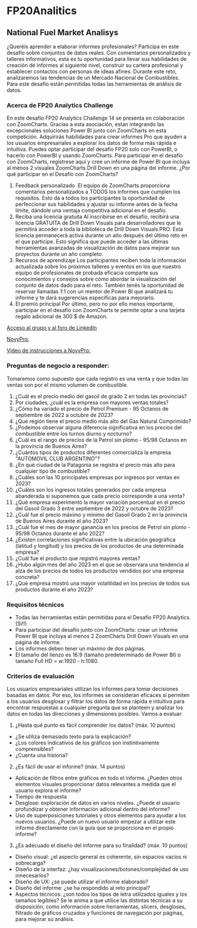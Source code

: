 # FP20Analitics
## National Fuel Market Analisys

¿Queréis aprender a elaborar informes profesionales? Participa en este desafío sobre conjuntos de datos reales. Con comentarios personalizados y talleres informativos, esta es tu oportunidad para llevar sus habilidades de creación de informes al siguiente nivel, construir su cartera profesional y establecer contactos con personas de ideas afines.
Durante este reto, analizaremos las tendencias de un Mercado Nacional de Combustibles.
Para este desafío están permitidas todas las herramientas de análisis de datos.

### Acerca de FP20 Analytics Challenge
En este desafío FP20 Analytics Challenge 14 se presenta en colaboración con ZoomCharts. Gracias a esta asociación, estan integrando las excepcionales soluciones Power BI junto con ZoomCharts en esta competición. 
Adquirirás habilidades para crear informes Pro que ayuden a los usuarios empresariales a explorar los datos de forma más rápida e intuitiva.
Puedes optar participar del desafío FP20 solo con PowerBI, o hacerlo con PowerBI y usando ZoomCharts. 
Para participar en el desafío con ZoomCharts, regístrese aquí y cree un informe de Power BI que incluya al menos 2 visuales ZoomCharts Drill Down en una página del informe.
¿Por qué participar en el Desafío con ZoomCharts?
1.	Feedback personalizado ️
El equipo de ZoomCharts proporciona comentarios personalizados a TODOS los informes que cumplen los requisitos. Esto da a todos los participantes la oportunidad de perfeccionar sus habilidades y ajustar su informe antes de la fecha límite, dándole una ventaja competitiva adicional en el desafío.
2.	Reciba una licencia gratuita
Al inscribirse en el desafío, recibirá una licencia GRATUITA de Drill Down Visuals para desarrolladores que le permitirá acceder a toda la biblioteca de Drill Down Visuals PRO.
Esta licencia permanecerá activa durante un año después del último reto en el que participe. Esto significa que puede acceder a las últimas herramientas avanzadas de visualización de datos para mejorar sus proyectos durante un año completo.
3.	Recursos de aprendizaje 
Los participantes reciben toda la información actualizada sobre los próximos talleres y eventos en los que nuestro equipo de profesionales de probada eficacia comparte sus conocimientos y consejos sobre cómo abordar la visualización del conjunto de datos dado para el reto.
También tenés la oportunidad de reservar llamadas 1:1 con un mentor de Power BI que analizará tu informe y te dará sugerencias específicas para mejorarlo.
4.	El premio principal 
Por último, pero no por ello menos importante, participar en el desafío con ZoomCharts te permite optar a una tarjeta regalo adicional de 300 $ de Amazon.


<a href="https://www.linkedin.com/groups/12751070/" target="_blank">Acceso al grupo y al foro de LinkedIn</a>

[NovyPro:](https://www.novypro.com/)

[Vídeo de instrucciones a NovyPro:](https://www.youtube.com/watch?v=jkcAYgFGWUY)

### Preguntas de negocio a responder:
Tomaremos como supuesto que cada registro es una venta y que todas las ventas son por el mismo volumen de combustible.
1. ¿Cuál es el precio medio del gasoil de grado 2 en todas las provincias?
2. Por ciudades, ¿cuál es la empresa con mayores ventas totales? 
3. ¿Cómo ha variado el precio de Petrol Premium - 95 Octanos de septiembre de 2022 a octubre de 2023?
4. ¿Qué región tiene el precio medio más alto del Gas Natural Comprimido?
5. ¿Podemos observar alguna diferencia significativa en los precios del combustible entre los turnos diurno y nocturno?
6. ¿Cuál es el rango de precios de la Petrol sin plomo - 95/98 Octanos en la provincia de Buenos Aires?
7. ¿Cuántos tipos de productos diferentes comercializa la empresa "AUTOMOVIL CLUB ARGENTINO"?
8. ¿En qué ciudad de la Patagonia se registra el precio más alto para cualquier tipo de combustible?
9. ¿Cuáles son las 10 principales empresas por ingresos por ventas en 2023? 
10. ¿Cuáles son los ingresos totales generados por cada empresa abanderada si suponemos que cada precio corresponde a una venta? 
11. ¿Qué empresa experimentó la mayor variación porcentual en el precio del Gasoil Grado 3 entre septiembre de 2022 y octubre de 2023?
12. ¿Cuál fue el precio máximo y mínimo del Gasoil Grado 2 en la provincia de Buenos Aires durante el año 2023?
13. ¿Cuál fue el mes de mayor ganancia en los precios de Petrol sin plomo - 95/98 Octanos durante el año 2022?
14. ¿Existen correlaciones significativas entre la ubicación geográfica (latitud y longitud) y los precios de los productos de una determinada empresa?
15. ¿Cuál fue el producto que registró mayores ventas?
16. ¿Hubo algún mes del año 2023 en el que se observara una tendencia al alza de los precios de todos los productos vendidos por una empresa concreta?
17. ¿Qué empresa mostró una mayor volatilidad en los precios de todos sus productos durante el año 2023?

### Requisitos técnicos
- Todas las herramientas están permitidas para el Desafío FP20 Analytics. (Si!!)
- Para participar del desafío junto con ZoomCharts: crear un informe Power BI que incluya al menos 2 ZoomCharts Drill Down Visuals en una página de informe.
- Los informes deben tener un máximo de dos páginas.
- El tamaño del lienzo es 16:9 (tamaño predeterminado de Power BI) o tamaño Full HD = w:1920 - h:1080.

### Criterios de evaluación
Los usuarios empresariales utilizan los informes para tomar decisiones basadas en datos. Por eso, los informes se consideran eficaces si permiten a los usuarios desglosar y filtrar los datos de forma rápida e intuitiva para encontrar respuestas a cualquier pregunta que se planteen y analizar los datos en todas las direcciones y dimensiones posibles. Vamos a evaluar:
1) ¿Hasta qué punto es fácil comprender los datos? (máx. 10 puntos)
- ¿Se utiliza demasiado texto para la explicación?
- ¿Los colores indicativos de los gráficos son instintivamente comprensibles?
- ¿Cuenta una historia?
2) ¿Es fácil de usar el informe? (máx. 14 puntos)
- Aplicación de filtros entre gráficos en todo el informe. ¿Pueden otros elementos visuales proporcionar datos relevantes a medida que el usuario explora el informe?
- Tiempo de respuesta
- Desglose: exploración de datos en varios niveles. ¿Puede el usuario profundizar y obtener información adicional dentro del informe?
- Uso de superposiciones tutoriales y otros elementos para ayudar a los nuevos usuarios. ¿Puede un nuevo usuario empezar a utilizar este informe directamente con la guía que se proporciona en el propio informe?
3) ¿Es adecuado el diseño del informe para su finalidad? (máx. 10 puntos)
- Diseño visual: ¿el aspecto general es coherente, sin espacios vacíos ni sobrecarga?
- Diseño de la interfaz: ¿hay visualizaciones/botones/complejidad de uso innecesarios?
- Diseño de UX: ¿se puede utilizar el informe elaborado?
- Diseño del informe: ¿se ha respondido al reto principal?
- Aspectos técnicos: ¿son todos los tipos de letra utilizados iguales y los tamaños legibles?
Se le anima a que utilice las distintas técnicas a su disposición, como información sobre herramientas, slicers, desgloses, filtrado de gráficos cruzados y funciones de navegación por páginas, para mejorar su análisis.

